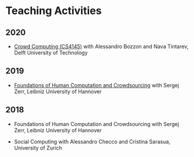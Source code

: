# Teaching Activities

## 2020

- [Crowd Computing (CS4145)](https://studiegids.tudelft.nl/a101_displayCourse.do?course_id=44916) with Alessandro Bozzon and Nava Tintarev, Delft University of Technology

## 2019

- [Foundations of Human Computation and Crowdsourcing](https://www2.kbs.uni-hannover.de/411.html) with Sergej Zerr, Leibniz University of Hannover

## 2018

- Foundations of Human Computation and Crowdsourcing with Sergej Zerr, Leibniz University of Hannover

- Social Computing with Alessandro Checco and Cristina Sarasua, University of Zurich


